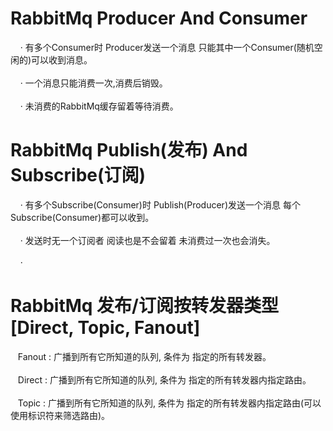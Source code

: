 # RabbitMq Producer And Consumer
&nbsp;&nbsp;&nbsp;&nbsp;·&nbsp;有多个Consumer时 Producer发送一个消息 只能其中一个Consumer(随机空闲的)可以收到消息。 <br><br>
&nbsp;&nbsp;&nbsp;&nbsp;·&nbsp;一个消息只能消费一次,消费后销毁。 <br><br>
&nbsp;&nbsp;&nbsp;&nbsp;·&nbsp;未消费的RabbitMq缓存留着等待消费。
# RabbitMq Publish(发布) And Subscribe(订阅)
&nbsp;&nbsp;&nbsp;&nbsp;·&nbsp;有多个Subscribe(Consumer)时 Publish(Producer)发送一个消息 每个Subscribe(Consumer)都可以收到。<br><br>
&nbsp;&nbsp;&nbsp;&nbsp;·&nbsp;发送时无一个订阅者 阅读也是不会留着 未消费过一次也会消失。<br><br>
&nbsp;&nbsp;&nbsp;&nbsp;·&nbsp;
# RabbitMq 发布/订阅按转发器类型[Direct, Topic, Fanout]
&nbsp;&nbsp;&nbsp;Fanout&nbsp;:&nbsp;广播到所有它所知道的队列, 条件为 指定的所有转发器。<br><br>
&nbsp;&nbsp;&nbsp;Direct&nbsp;:&nbsp;广播到所有它所知道的队列, 条件为 指定的所有转发器内指定路由。<br><br>
&nbsp;&nbsp;&nbsp;Topic&nbsp;:&nbsp;广播到所有它所知道的队列, 条件为 指定的所有转发器内指定路由(可以使用标识符来筛选路由)。<br><br>
